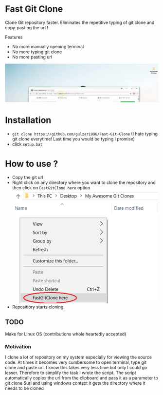 # Fast Git Clone
Clone Git repository faster. Eliminates the repetitive typing of git clone and copy-pasting the url ! 

Features
- No more manually opening terminal
- No more typing git clone
- No more pasting url


![Image](/screenshot/demo.gif)

Installation
===============

 - `git clone https://github.com/gulzar1996/Fast-Git-Clone` (I hate typing git clone everytime! 
 Last time you would be typing I promise)
 - click `setup.bat`
 
  How to use ?
================  

 - Copy the git url 
 - Right click on any directory where you want to clone the repository and then click on `FastGitClone here` option
  ![Image](/screenshot/screen1.PNG)
 - Repositiory starts cloning.  
 
 ## TODO
 Make for Linux OS (contributions whole heartedly accepted)
 
  ### Motivation 
  
  I clone a lot of repository on my system especially for viewing the source code.  At times it becomes very cumbersome to open terminal, type git clone and paste url. I know this takes very less time but only I could go lesser. Therefore to simplify the task I wrote the script. The script automatically copies the url from the clipboard and pass it as a parameter to git clone $url and using windows context it gets the directory where it needs to be cloned
  
